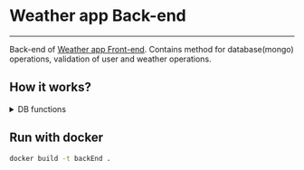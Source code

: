 # Weather app Back-end
***
Back-end of [Weather app Front-end](https://github.com/Web-Rats/FrontEnd). Contains method for database(mongo) operations, validation of user and weather operations.

## How it works?
<details>
<summary>DB functions</summary>

<details>
<summary>User</summary>

### Register user
```javascript
async function registerUser(object)
```
Take as parameter the object user and save it in database.

### Delete user
```javascript
async function deleteUser(email)
```
Take as parameter the email of the user for deleting user from database.

### Find User
```javascript
async function findUser(email)
```
Take as parameter the email of the user for finding it in the database.
When it finds the user it will return the object 'user'. 

### Update user
```javascript
async function updateUser(update, email)
```
Take as parameters an object 'update', that contains the key to update, and the email for finding the user.
When the update is succeful it returns the update object 'user'. 

</details>
<details>
<summary>Weather</summary>

### Add previnsions
```javascript
async function addPrevisions(cityName, countryCode, stateCode, object)
```

### Find weather
```javascript
async function findWeather(cityName, countryCode, stateCode, endD = undefined, startD = undefined)
```

</details>


</details>

## Run with docker
```bash
docker build -t backEnd .
```
